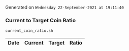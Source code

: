 Generated on `Wednesday 22-September-2021 at 19:11:40`

### Current to Target Coin Ratio
`current_coin_ratio.sh`

Date|Current|Target|Ratio
---|---|---|---
